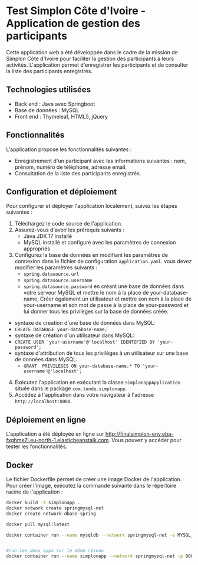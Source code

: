 # Test Simplon Côte d'Ivoire - Application de gestion des participants

Cette application web a été développée dans le cadre de la mission de Simplon Côte d'Ivoire pour faciliter la gestion des participants à leurs activités. L'application permet d'enregistrer les participants et de consulter la liste des participants enregistrés.

## Technologies utilisées

- Back end : Java avec Springboot
- Base de données : MySQL
- Front end : Thymeleaf, HTML5, jQuery

## Fonctionnalités

L'application propose les fonctionnalités suivantes :

- Enregistrement d'un participant avec les informations suivantes : nom, prénom, numéro de téléphone, adresse email.
- Consultation de la liste des participants enregistrés.

## Configuration et déploiement

Pour configurer et déployer l'application localement, suivez les étapes suivantes :

1. Téléchargez le code source de l'application.
2. Assurez-vous d'avoir les prérequis suivants :
   - Java JDK 17 installé
   - MySQL installé et configuré avec les paramètres de connexion appropriés
3. Configurez la base de données en modifiant les paramètres de connexion dans le fichier de configuration `application.yaml`. vous devez modifier les paramètres suivants :
   - `spring.datasource.url`
   - `spring.datasource.username`
   - `spring.datasource.password`
   en créant une base de données  dans votre serveur MySQL et mettre le nom à la place de your-database-name, 
   Créer également un utilisateur et mettre son nom à la place de your-username et son mot de passe à la place de your-password et lui donner tous les privilèges sur la base de données créée.
- syntaxe de  creation d'une base de données dans MySQL:
 - `CREATE DATABASE your-database-name;`
- syntaxe de création d'un utilisateur dans MySQL:
 -  `CREATE USER 'your-username'@'localhost' IDENTIFIED BY 'your-password';`
- syntaxe d'attribution de tous les privilèges à un utilisateur sur une base de données dans MySQL:
   - `GRANT  PRIVILEGES ON your-database-name.* TO 'your-username'@'localhost';`


4. Exécutez l'application en exécutant la classe `SimplonappApplication` située dans le package `com.tonde.simplonapp`.
5. Accédez à l'application dans votre navigateur à l'adresse `http://localhost:8080`.

## Déploiement en ligne

L'application a été déployée en ligne sur <http://finalsimplon-env.eba-fxghme7i.eu-north-1.elasticbeanstalk.com>. Vous pouvez y accéder pour tester les fonctionnalités.


## Docker

Le fichier Dockerfile permet de créer une image Docker de l'application. Pour créer l'image, exécutez la commande suivante dans le répertoire racine de l'application :

```bash 
docker build -t simplonapp .
docker network create springmysql-net
docker create network dbase-spring

docker pull mysql:latest

docker container run --name mysqldb --network springmysql-net -e MYSQL_ROOT_PASSWORD=root -e MYSQL_DATABASE=simplon -d mysql:8


#run les deux apps sur le même réseau
docker container run --name simplonapp --network springmysql-net -p 8080:8080 simplonapp

``` 
